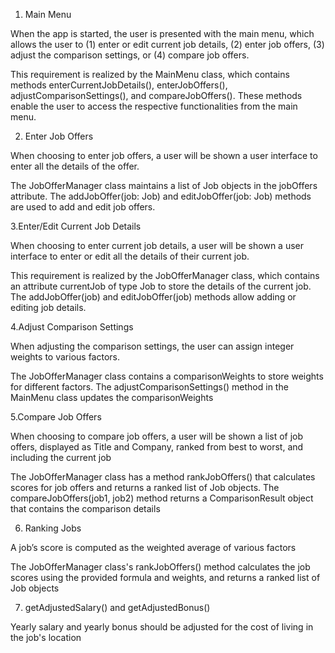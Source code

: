 1. Main Menu

When the app is started, the user is presented with the main menu, which allows the user to (1) enter or edit current job details, (2) enter job offers, (3) adjust the comparison settings, or (4) compare job offers.

This requirement is realized by the MainMenu class, which contains methods enterCurrentJobDetails(), enterJobOffers(), adjustComparisonSettings(), and compareJobOffers(). These methods enable the user to access the respective functionalities from the main menu.

2. Enter Job Offers

When choosing to enter job offers, a user will be shown a user interface to enter all the details of the offer.

The JobOfferManager class maintains a list of Job objects in the jobOffers attribute. The addJobOffer(job: Job) and editJobOffer(job: Job) methods are used to add and edit job offers.

3.Enter/Edit Current Job Details

When choosing to enter current job details, a user will be shown a user interface to enter or edit all the details of their current job.

This requirement is realized by the JobOfferManager class, which contains an attribute currentJob of type Job to store the details of the current job. The addJobOffer(job) and editJobOffer(job) methods allow adding or editing job details.

4.Adjust Comparison Settings

When adjusting the comparison settings, the user can assign integer weights to various factors.

The JobOfferManager class contains a comparisonWeights to store weights for different factors. The adjustComparisonSettings() method in the MainMenu class updates the comparisonWeights

5.Compare Job Offers

When choosing to compare job offers, a user will be shown a list of job offers, displayed as Title and Company, ranked from best to worst, and including the current job

The JobOfferManager class has a method rankJobOffers() that calculates scores for job offers and returns a ranked list of Job objects. The compareJobOffers(job1, job2) method returns a ComparisonResult object that contains the comparison details

6. Ranking Jobs

A job’s score is computed as the weighted average of various factors

The JobOfferManager class's rankJobOffers() method calculates the job scores using the provided formula and weights, and returns a ranked list of Job objects

7. getAdjustedSalary() and getAdjustedBonus()

Yearly salary and yearly bonus should be adjusted for the cost of living in the job's location

